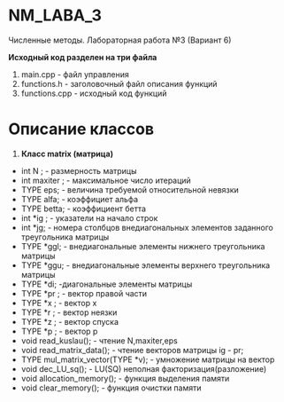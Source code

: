 NM_LABA_3
=========

Численные методы. Лабораторная работа №3 (Вариант 6) 

**Исходный код разделен на три файла**

1. main.cpp - файл управления
2. functions.h - заголовочный файл описания функций
3. functions.cpp - исходный код функций

Описание классов
========
1. **Класс matrix (матрица)**
  * int N ; - размерность матрицы
  * int maxiter ; - максимальное число итераций
  * TYPE eps; - величина требуемой относительной невязки
  * TYPE alfa; - коэффициет альфа
  * TYPE betta; - коэффициент бетта
  * int *ig ; - указатели на начало строк
  * int *jg; - номера столбцов внедиагональных элементов заданного треугольника матрицы
  * TYPE *ggl; - внедиагональные элементы нижнего треугольника матрицы
  * TYPE *ggu; - внедиагональные элементы верхнего треугольника матрицы
  * TYPE *di; -диагональные элементы матрицы
  * TYPE *pr ; - вектор правой части
  * TYPE *x ; - вектор x
  * TYPE *r ; - вектор неязки
  * TYPE *z ; - вектор спуска
  * TYPE *p ; - вектор p
  * void read_kuslau(); - чтение N,maxiter,eps
  * void read_matrix_data(); - чтение векторов матрицы ig - pr;
  * TYPE mul_matrix_vector(TYPE *v); - умножение матрицы на вектор
  * void dec_LU_sq(); - LU(SQ) неполная факторизация(разложение) 
  * void allocation_memory(); - функция выделения памяти
  * void clear_memory(); - функция очистки памяти

